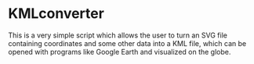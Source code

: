# KMLconverter

This is a very simple script which allows the user to turn an SVG file containing coordinates and some other data into a KML file, which can be opened with programs like Google Earth and visualized on the globe.
